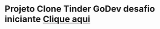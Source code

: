<h1>Projeto Clone Tinder GoDev desafio iniciante <a href="https://vitu2.github.io/Clone-Tinder/">Clique aqui</a></h1>
